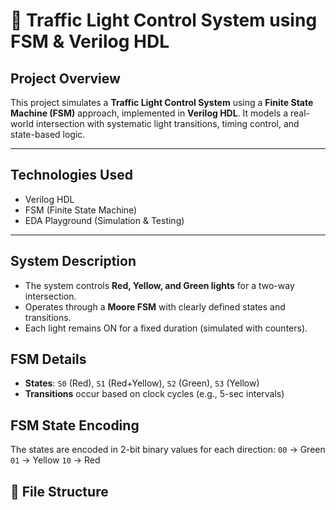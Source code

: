 # 🚦 Traffic Light Control System using FSM & Verilog HDL

##  Project Overview
This project simulates a **Traffic Light Control System** using a **Finite State Machine (FSM)** approach, implemented in **Verilog HDL**. It models a real-world intersection with systematic light transitions, timing control, and state-based logic.

---
## Technologies Used
- Verilog HDL  
- FSM (Finite State Machine)  
- EDA Playground (Simulation & Testing)

---

## System Description
- The system controls **Red, Yellow, and Green lights** for a two-way intersection.
- Operates through a **Moore FSM** with clearly defined states and transitions.
- Each light remains ON for a fixed duration (simulated with counters).

## FSM Details
- **States**: `S0` (Red), `S1` (Red+Yellow), `S2` (Green), `S3` (Yellow)
- **Transitions** occur based on clock cycles (e.g., 5-sec intervals)

## FSM State Encoding
The states are encoded in 2-bit binary values for each direction:
`00` → Green
`01` → Yellow
`10` → Red


## 📂 File Structure

